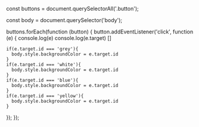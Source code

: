 
const buttons = document.querySelectorAll('.button');

const body = document.querySelector('body');

buttons.forEach(function (button) {
  button.addEventListener('click', function (e) {
    console.log(e) <pointer event> 
    console.log(e.target)   [<it will notify that the from whe re this event is coming>]

    if(e.target.id === 'grey'){
      body.style.backgroundColor = e.target.id 
    }
    if(e.target.id === 'white'){
      body.style.backgroundColor = e.target.id
    }
    if(e.target.id === 'blue'){
      body.style.backgroundColor = e.target.id
    }
    if(e.target.id === 'yellow'){
      body.style.backgroundColor = e.target.id
    }
  });
});
